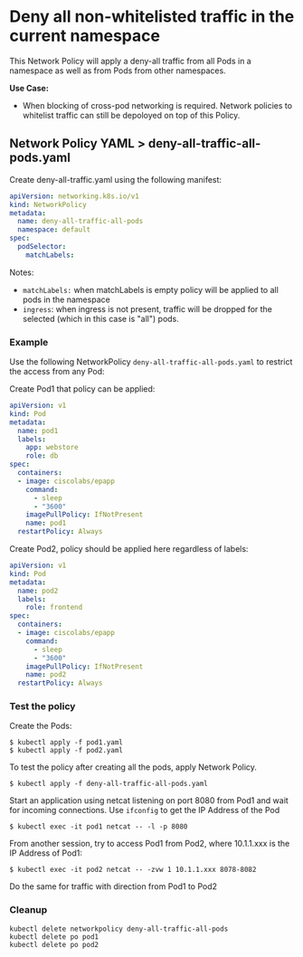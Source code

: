 # Deny all non-whitelisted traffic in the current namespace

This Network Policy will apply a deny-all traffic from all Pods in a namespace 
as well as from Pods from other namespaces. 

**Use Case:**
- When blocking of cross-pod networking is required. Network policies to whitelist traffic 
can still be depoloyed on top of this Policy.
 
## Network Policy YAML > deny-all-traffic-all-pods.yaml

Create deny-all-traffic.yaml using the following manifest:

```yaml
apiVersion: networking.k8s.io/v1
kind: NetworkPolicy
metadata:
  name: deny-all-traffic-all-pods
  namespace: default
spec:
  podSelector:
    matchLabels:
```

Notes: 

- `matchLabels:` when matchLabels is empty policy will be applied to all pods in the namespace
- `ingress`: when ingress is not present, traffic will be dropped for the selected 
(which in this case is "all") pods.

### Example
Use the following NetworkPolicy `deny-all-traffic-all-pods.yaml` to restrict the access from any Pod:

Create Pod1 that policy can be applied: 
```yaml
apiVersion: v1
kind: Pod
metadata:
  name: pod1
  labels:
    app: webstore
    role: db
spec:
  containers:
  - image: ciscolabs/epapp
    command:
      - sleep
      - "3600"
    imagePullPolicy: IfNotPresent
    name: pod1
  restartPolicy: Always
```

Create Pod2, policy should be applied here regardless of labels: 
```yaml
apiVersion: v1
kind: Pod
metadata:
  name: pod2
  labels:
    role: frontend
spec:
  containers:
  - image: ciscolabs/epapp
    command:
      - sleep
      - "3600"
    imagePullPolicy: IfNotPresent
    name: pod2
  restartPolicy: Always
```


### Test the policy

Create the Pods: 
```
$ kubectl apply -f pod1.yaml
$ kubectl apply -f pod2.yaml
```

To test the policy after creating all the pods, apply Network Policy. 
```
$ kubectl apply -f deny-all-traffic-all-pods.yaml
```

Start an application using netcat listening on port 8080 from Pod1 and wait for incoming connections. 
Use ```ifconfig``` to get the IP Address of the Pod
```
$ kubectl exec -it pod1 netcat -- -l -p 8080
```

From another session, try to access Pod1 from Pod2, where 10.1.1.xxx is the IP Address of Pod1: 
```
$ kubectl exec -it pod2 netcat -- -zvw 1 10.1.1.xxx 8078-8082

```

Do the same for traffic with direction from Pod1 to Pod2

### Cleanup
```
kubectl delete networkpolicy deny-all-traffic-all-pods
kubectl delete po pod1
kubectl delete po pod2
```

